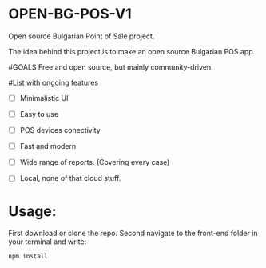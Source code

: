 # OPEN-BG-POS-V1
Open source Bulgarian Point of Sale project. 

The idea behind this project is to make an open source Bulgarian POS app. 

#GOALS
Free and open source, but mainly community-driven. 

#List with ongoing features
- [ ] Minimalistic UI
- [ ] Easy to use
- [ ] POS devices conectivity 
- [ ] Fast and modern
- [ ] Wide range of reports. (Covering every case)
- [ ] Local, none of that cloud stuff.


# Usage:
First download or clone the repo. 
Second navigate to the front-end folder in your terminal and write:
```
npm install
```

